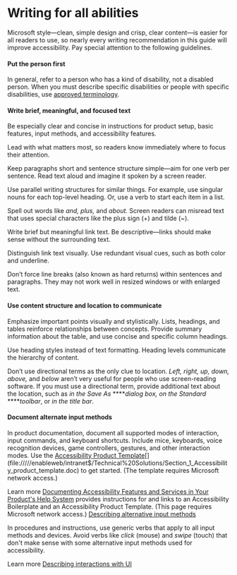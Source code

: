 ﻿# Writing for all abilities

Microsoft
style—clean, simple design and crisp, clear content—is easier
for all readers to use, so nearly every writing recommendation in
this guide will improve accessibility. Pay special attention to the
following guidelines. 

#### Put the person first

In
general, refer to a person who has a kind of disability, not a
disabled person. When you must describe specific disabilities
or people with specific disabilities, use [approved terminology](/style-guide/a-z-word-list-term-collections/term-collections/accessibility-terms "Accessibility term collection"). 

#### Write brief, meaningful, and focused text

Be especially clear and concise in instructions for product setup, basic features, input methods, and accessibility features. 

Lead with what matters most, so readers know immediately where to focus their attention. 

Keep paragraphs short and sentence structure simple—aim for one verb per sentence. Read text aloud and imagine it spoken by a screen reader. 

Use parallel writing structures for similar things. For example, use singular nouns for each top-level heading. Or, use a verb to start each item in a list.

Spell out words like *and, plus,* and *about.* Screen readers can misread text that uses special characters like the plus sign (+) and tilde (~). 

Write brief but meaningful link text. Be descriptive—links should make sense without the surrounding text. 

Distinguish link text visually. Use redundant visual cues, such as both color and underline. 

Don’t force line breaks (also known as hard returns) within sentences and paragraphs. They may not work well in resized windows or with enlarged text.

#### Use content structure and location to communicate

Emphasize important points visually and stylistically. Lists,
headings, and tables reinforce relationships between
concepts. Provide summary information about the table, and use
concise and specific column headings.

Use heading styles instead of text formatting. Heading levels communicate the hierarchy of content.

Don’t use directional terms as the only clue to location. *Left, right, up, down, above,* and *below*
aren’t very useful for people who use screen-reading software. If
you must use a directional term, provide additional text
about the location, such as *in the* *Save As* *****dialog box, on the* *Standard* *****toolbar*, or *in the title bar*. 

#### Document alternate input methods

In product documentation, document all supported modes of interaction, input commands, and keyboard shortcuts. Include mice, keyboards, voice recognition devices, game controllers, gestures, and other interaction modes. Use the [Accessibility Product Template](https://enableweb/intranet$/Technical%20Solutions/Section_1_Accessibility_product_template.doc)[](file://///enableweb/intranet$/Technical%20Solutions/Section_1_Accessibility_product_template.doc) to get started. (The template requires Microsoft network access.)

Learn more
[Documenting Accessibility Features and Services in Your Product's Help System](https://microsoft.sharepoint.com/teams/msenable/_layouts/15/WopiFrame.aspx?sourcedoc=%7B0891E2BB-087F-48E9-B1D4-3EA50DF8A254%7D&file=Documenting_Accessibility_Features.doc&action=default&DefaultItemOpen=1) provides instructions for and links to an Accessibility Boilerplate and an Accessibility Product Template. (This page requires Microsoft network access.)
[Describing alternative input methods](/style-guide/procedures-instructions/describing-alternative-input-methods)

In procedures and instructions, use generic verbs that apply to all input methods and devices. Avoid verbs like *click* (mouse) and *swipe* (touch) that don't make sense with some alternative input methods used for accessibility. 

Learn more [](/style-guide/procedures-instructions/describing-interactions-with-ui)[
Describing interactions with UI](/style-guide/procedures-instructions/describing-interactions-with-ui)
